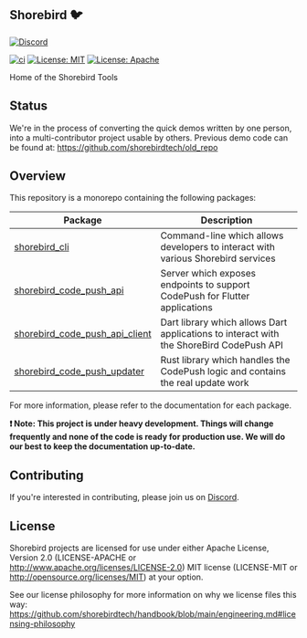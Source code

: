 ## Shorebird 🐦

[![Discord](https://dcbadge.vercel.app/api/server/9hKJcWGcaB)](https://discord.gg/9hKJcWGcaB)

[![ci](https://github.com/shorebirdtech/shorebird/actions/workflows/main.yaml/badge.svg)](https://github.com/shorebirdtech/shorebird/actions/workflows/main.yaml)
[![License: MIT](https://img.shields.io/badge/license-MIT-blue.svg)](./LICENSE-MIT)
[![License: Apache](https://img.shields.io/badge/license-Apache-orange.svg)](./LICENSE-APACHE)

Home of the Shorebird Tools

## Status

We're in the process of converting the quick demos written by one person, into a
multi-contributor project usable by others. Previous demo code can be found at:
https://github.com/shorebirdtech/old_repo

## Overview

This repository is a monorepo containing the following packages:

| Package                                                                             | Description                                                                             |
| ----------------------------------------------------------------------------------- | --------------------------------------------------------------------------------------- |
| [shorebird_cli](packages/shorebird_cli/README.md)                                   | Command-line which allows developers to interact with various Shorebird services        |
| [shorebird_code_push_api](packages/shorebird_code_push_api/README.md)               | Server which exposes endpoints to support CodePush for Flutter applications             |
| [shorebird_code_push_api_client](packages/shorebird_code_push_api_client/README.md) | Dart library which allows Dart applications to interact with the ShoreBird CodePush API |
| [shorebird_code_push_updater](packages/shorebird_code_push_updater/README.md)       | Rust library which handles the CodePush logic and contains the real update work         |

For more information, please refer to the documentation for each package.

**❗️ Note: This project is under heavy development. Things will change frequently and none of the code is ready for production use. We will do our best to keep the documentation up-to-date.**

## Contributing

If you're interested in contributing, please join us on
[Discord](https://discord.gg/9hKJcWGcaB).

## License

Shorebird projects are licensed for use under either Apache License, Version 2.0
(LICENSE-APACHE or http://www.apache.org/licenses/LICENSE-2.0) MIT license
(LICENSE-MIT or http://opensource.org/licenses/MIT) at your option.

See our license philosophy for more information on why we license files this
way:
https://github.com/shorebirdtech/handbook/blob/main/engineering.md#licensing-philosophy
